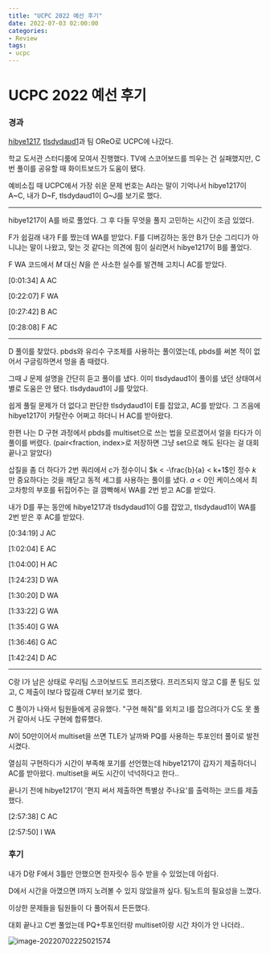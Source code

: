 ```yaml
---
title: "UCPC 2022 예선 후기"
date: 2022-07-03 02:00:00
categories:
- Review
tags:
- ucpc
---
```




# UCPC 2022 예선 후기

<style>
    .ac {
        color:#009874;
    }
    .wa {
        color:#dd4124;
    }
</style>

### 경과



[hibye1217](https://solved.ac/profile/hibye1217), [tlsdydaud1](https://solved.ac/profile/tlsdydaud1)과 팀 OReO로 UCPC에 나갔다. 

학교 도서관 스터디룸에 모여서 진행했다. TV에 스코어보드를 띄우는 건 실패했지만, C번 풀이를 공유할 때 화이트보드가 도움이 됐다. 

예비소집 때 UCPC에서 가장 쉬운 문제 번호는 A라는 말이 기억나서 hibye1217이 A~C, 내가 D~F, tlsdydaud1이 G~J를 보기로 했다. 



---



hibye1217이 A를 바로 풀었다. 그 후 다들 무엇을 풀지 고민하는 시간이 조금 있었다. 

F가 쉽길래 내가 F를 짰는데 WA를 받았다. F를 디버깅하는 동안 B가 단순 그리디가 아니냐는 말이 나왔고, 맞는 것 같다는 의견에 힘이 실리면서 hibye1217이 B를 풀었다. 

F WA 코드에서 $M$ 대신 $N$을 쓴 사소한 실수를 발견해 고치니 AC를 받았다. 



[0:01:34] A AC

[0:22:07] F WA

[0:27:42] B AC

[0:28:08] F AC

 

---



D 풀이를 찾았다. pbds와 유리수 구조체를 사용하는 풀이였는데, pbds를 써본 적이 없어서 구글링하면서 멍을 좀 때렸다. 

그때 J 문제 설명을 간단히 듣고 풀이를 냈다. 이미 tlsdydaud1이 풀이를 냈던 상태여서 별로 도움은 안 됐다. tlsdydaud1이 J를 맞았다. 

쉽게 풀릴 문제가 더 없다고 판단한 tlsdydaud1이 E를 잡았고, AC를 받았다. 그 즈음에 hibye1217이 카탈란수 어쩌고 하더니 H AC를 받아왔다. 

한편 나는 D 구현 과정에서 pbds를 multiset으로 쓰는 법을 모르겠어서 얼을 타다가 이 풀이를 버렸다. (pair<fraction, index>로 저장하면 그냥 set으로 해도 된다는 걸 대회 끝나고 알았다)

삽질을 좀 더 하다가 2번 쿼리에서 $c$가 정수이니 $k < -\frac{b}{a} < k+1$인 정수 $k$만 중요하다는 것을 깨닫고 동적 세그를 사용하는 풀이를 냈다. $a<0$인 케이스에서 최고차항의 부호를 뒤집어주는 걸 깜빡해서 WA를 2번 받고 AC를 받았다. 

내가 D를 푸는 동안에 hibye1217과 tlsdydaud1이 G를 잡았고, tlsdydaud1이 WA를 2번 받은 후 AC를 받았다. 



[0:34:19] J AC

[1:02:04] E AC

[1:04:00] H AC

[1:24:23] D WA

[1:30:20] D WA

[1:33:22] G WA

[1:35:40] G WA

[1:36:46] G AC

[1:42:24] D AC



---



C랑 I가 남은 상태로 우리팀 스코어보드도 프리즈됐다. 프리즈되지 않고 C를 푼 팀도 있고, C 제출이 I보다 많길래 C부터 보기로 했다. 

C 풀이가 나와서 팀원들에게 공유했다. "구현 해줘"를 외치고 I를 잡으려다가 C도 못 풀 거 같아서 나도 구현에 합류했다. 

$N$이 50만이어서 multiset을 쓰면 TLE가 날까봐 PQ를 사용하는 투포인터 풀이로 발전시켰다. 

열심히 구현하다가 시간이 부족해 포기를 선언했는데 hibye1217이 갑자기 제출하더니 AC를 받아왔다. multiset을 써도 시간이 넉넉하다고 한다..

끝나기 전에 hibye1217이 '편지 써서 제출하면 특별상 주나요'를 출력하는 코드를 제출했다. 



[2:57:38] C AC

[2:57:50] I WA



### 후기

내가 D랑 F에서 3틀만 안했으면 한자릿수 등수 받을 수 있었는데 아쉽다. 

D에서 시간을 아꼈으면 I까지 노려볼 수 있지 않았을까 싶다. 팀노트의 필요성을 느꼈다. 

이상한 문제들을 팀원들이 다 풀어줘서 든든했다. 

대회 끝나고 C번 풀었는데 PQ+투포인터랑 multiset이랑 시간 차이가 안 나더라..



![image-20220702225021574](C:\Users\ASUS\AppData\Roaming\Typora\typora-user-images\image-20220702225021574.png)